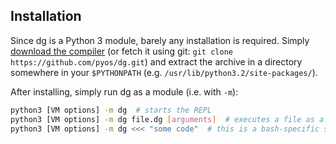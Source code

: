 ## Installation

Since dg is a Python 3 module, barely any installation is required.
Simply [download the compiler](https://github.com/pyos/dg/zipball/master)
(or fetch it using git: `git clone https://github.com/pyos/dg.git`) and extract
the archive in a directory somewhere in your `$PYTHONPATH`
(e.g. `/usr/lib/python3.2/site-packages/`).

After installing, simply run dg as a module (i.e. with `-m`):

```bash
python3 [VM options] -m dg  # starts the REPL
python3 [VM options] -m dg file.dg [arguments]  # executes a file as a script
python3 [VM options] -m dg <<< "some code"  # this is a bash-specific syntax, called a "herestring"
```
